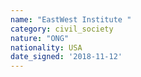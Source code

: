 ```yaml
---
name: "EastWest Institute "
category: civil_society
nature: "ONG"
nationality: USA
date_signed: '2018-11-12'
---
```

    